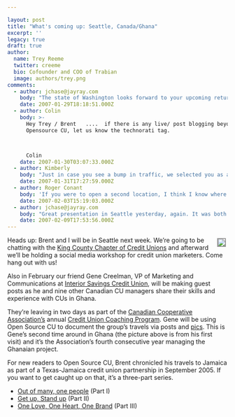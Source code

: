 ```yaml
---

layout: post
title: "What's coming up: Seattle, Canada/Ghana"
excerpt: ''
legacy: true
draft: true
author:
  name: Trey Reeme
  twitter: creeme
  bio: Cofounder and COO of Trabian
  image: authors/trey.png
comments:
  - author: jchase@jayray.com
    body: "The state of Washington looks forward to your upcoming return! Your presentation in September was thought provoking. \r\n\r\nJamie Chase"
    date: 2007-01-29T18:18:51.000Z
  - author: Colin
    body: >-
      Hey Trey / Brent   ....  if there is any live/ post blogging beyond
      Opensource CU, let us know the technorati tag.



      Colin
    date: 2007-01-30T03:07:33.000Z
  - author: Kimberly
    body: "Just in case you see a bump in traffic, we selected you as a top financial blog. We tried our best to make sure that the blogs selected were actually in the state we thought they were in, so I apologize in advance if we accidentally put you in the wrong spot.\r\nhttp://www.yourcreditnetwork.com/blog/TheStatesOfCredit.aspx"
    date: 2007-01-31T17:27:59.000Z
  - author: Roger Conant
    body: 'If you were to open a second location, I think I know where it would be.  There are some incredible (CU) things going on in this part of the country.  Congrats, guys!  I hope this one will be recorded(is that an old term).'
    date: 2007-02-03T15:19:03.000Z
  - author: jchase@jayray.com
    body: "Great presentation in Seattle yesterday, again. It was both accessible to the non-techies and provided new ideas and technology to cu bloggers. \r\n\r\nI really can't express how much I appreciate what you have to say both online and off. \r\n\r\nThe CEO of my company attended with me yesterday. He commented that  you blew his socks off. He enjoyed how genuine and not-self promotional you both are. \r\n\r\nMany kudos!\r\n"
    date: 2007-02-09T17:53:56.000Z
---
```


<p><a href="http://www.flickr.com/photos/21725989@N00/"><img src="http://farm1.static.flickr.com/160/368361446_4ae59da6b9_m.jpg" style="float:right; border: 2px solid #999999; margin: 4px;" /></a>Heads up: Brent and I will be in Seattle next week.  We&#8217;re going to be chatting with the <a href="http://www.kcccu.com">King County Chapter of Credit Unions</a> and afterward we&#8217;ll be holding a social media workshop for credit union marketers.  Come hang out with us!</p>
<p>Also in February our friend Gene Creelman, VP of Marketing and Communications at <a href="http://www.interiorsavings.com/">Interior Savings Credit Union</a>, will be making guest posts as he and nine other Canadian CU managers share their skills and experience with CUs in Ghana.</p>
<p>They&#8217;re leaving in two days as part of the <a href="http://www.coopscanada.coop">Canadian Cooperative Association&#8217;s</a> annual <a href="http://www.coopscanada.coop/coopdevelopment/internationaldev/visitaproject/africa/ghana2/">Credit Union Coaching Program</a>.  Gene will be using Open Source CU to document the group&#8217;s travels via posts and <a href="http://www.flickr.com/photos/21725989@N00/">pics</a>.  This is Gene&#8217;s second time around in Ghana (the picture above is from his first visit) and it&#8217;s the Association&#8217;s fourth consecutive year managing the Ghanaian project.</p>
<p>For new readers to Open Source CU, Brent chronicled his travels to Jamaica as part of a Texas-Jamaica credit union partnership in September 2005.  If you want to get caught up on that, it&#8217;s a three-part series.</p>
<ul>
<li><a href="http://www.opensourcecu.com/articles/2005/09/13/out-of-many-one-people-jamaican-trip-pt-i">Out of many, one people</a> (Part I)</li>
<li><a href="http://www.opensourcecu.com/articles/2005/09/21/get-up-stand-up-jamaica-trip-pt-ii">Get up, Stand up</a> (Part II)</li>
<li><a href="http://www.opensourcecu.com/articles/2005/10/04/one-love-one-heart-one-brand-jamaica-trip-pt-iii">One Love, One Heart, One Brand</a> (Part <span class="caps">III</span>)</li>
</ul>
